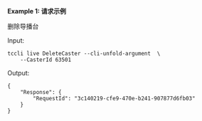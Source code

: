 **Example 1: 请求示例**

删除导播台

Input: 

```
tccli live DeleteCaster --cli-unfold-argument  \
    --CasterId 63501
```

Output: 
```
{
    "Response": {
        "RequestId": "3c140219-cfe9-470e-b241-907877d6fb03"
    }
}
```

